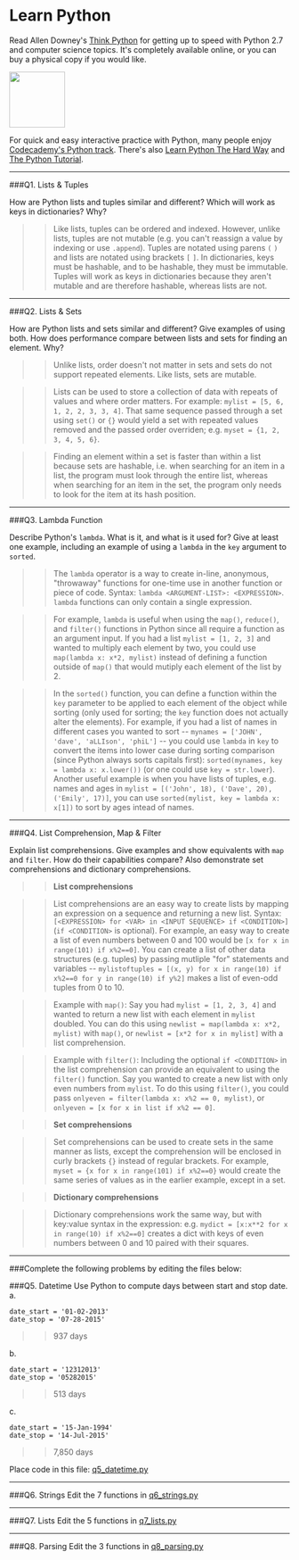# Learn Python

Read Allen Downey's [Think Python](http://www.greenteapress.com/thinkpython/) for getting up to speed with Python 2.7 and computer science topics. It's completely available online, or you can buy a physical copy if you would like.

<a href="http://www.greenteapress.com/thinkpython/"><img src="img/think_python.png" style="width: 100px;" target="_blank"></a>

For quick and easy interactive practice with Python, many people enjoy [Codecademy's Python track](http://www.codecademy.com/en/tracks/python). There's also [Learn Python The Hard Way](http://learnpythonthehardway.org/book/) and [The Python Tutorial](https://docs.python.org/2/tutorial/).

---

###Q1. Lists &amp; Tuples

How are Python lists and tuples similar and different? Which will work as keys in dictionaries? Why?

>> Like lists, tuples can be ordered and indexed. However, unlike lists, tuples are not mutable (e.g. you can't reassign a value by indexing or use `.append`). Tuples are notated using parens `(` `)` and lists are notated using brackets `[` `]`. In dictionaries, keys must be hashable, and to be hashable, they must be immutable. Tuples will work as keys in dictionaries because they aren't mutable and are therefore hashable, whereas lists are not. 

---

###Q2. Lists &amp; Sets

How are Python lists and sets similar and different? Give examples of using both. How does performance compare between lists and sets for finding an element. Why?

>> Unlike lists, order doesn't not matter in sets and sets do not support repeated elements. Like lists, sets are mutable. 

>> Lists can be used to store a collection of data with repeats of values and where order matters. For example: `mylist = [5, 6, 1, 2, 2, 3, 3, 4]`. That same sequence passed through a set using `set()` or `{}` would yield a set with repeated values removed and the passed order overriden; e.g. `myset = {1, 2, 3, 4, 5, 6}`.

>> Finding an element within a set is faster than within a list because sets are hashable, i.e. when searching for an item in a list, the program must look through the entire list, whereas when searching for an item in the set, the program only needs to look for the item at its hash position.



---

###Q3. Lambda Function

Describe Python's `lambda`. What is it, and what is it used for? Give at least one example, including an example of using a `lambda` in the `key` argument to `sorted`.

>> The `lambda` operator is a way to create in-line, anonymous, "throwaway" functions for one-time use in another function or piece of code. Syntax: `lambda <ARGUMENT-LIST>: <EXPRESSION>`. `lambda` functions can only contain a single expression.

>> For example, `lambda` is useful when using the `map()`, `reduce()`, and `filter()` functions in Python since all require a function as an argument input. If you had a list `mylist = [1, 2, 3]` and wanted to multiply each element by two, you could use `map(lambda x: x*2, mylist)` instead of defining a function outside of `map()` that would mutiply each element of the list by 2. 

>> In the `sorted()` function, you can define a function within the `key` parameter to be applied to each element of the object while sorting (only used for sorting; the `key` function does not actually alter the elements). For example, if you had a list of names in different cases you wanted to sort -- `mynames = ['JOHN', 'dave', 'aLLIson', 'phiL']` -- you could use `lambda` in `key` to convert the items into lower case during sorting comparison (since Python always sorts capitals first): `sorted(mynames, key = lambda x: x.lower())` (or one could use `key = str.lower`). Another useful example is when you have lists of tuples, e.g. names and ages in `mylist = [('John', 18), ('Dave', 20), ('Emily', 17)]`, you can use `sorted(mylist, key = lambda x: x[1])` to sort by ages intead of names. 

---

###Q4. List Comprehension, Map &amp; Filter

Explain list comprehensions. Give examples and show equivalents with `map` and `filter`. How do their capabilities compare? Also demonstrate set comprehensions and dictionary comprehensions.

>> <b>List comprehensions</b>

>> List comprehensions are an easy way to create lists by mapping an expression on a sequence and returning a new list. Syntax: `[<EXPRESSION> for <VAR> in <INPUT SEQUENCE> if <CONDITION>]` (`if <CONDITION>` is optional). For example, an easy way to create a list of even numbers between 0 and 100 would be `[x for x in range(101) if x%2==0]`. You can create a list of other data structures (e.g. tuples) by passing mutliple "for" statements and variables -- `mylistoftuples = [(x, y) for x in range(10) if x%2==0 for y in range(10) if y%2]` makes a list of even-odd tuples from 0 to 10. 

>> Example with `map()`: Say you had `mylist = [1, 2, 3, 4]` and wanted to return a new list with each element in `mylist` doubled. You can do this using `newlist = map(lambda x: x*2, mylist)` with `map()`, or `newlist = [x*2 for x in mylist]` with a list comprehension.

>> Example with `filter()`: Including the optional `if <CONDITION>` in the list comprehension can provide an equivalent to using the `filter()` function. Say you wanted to create a new list with only even numbers from `mylist`. To do this using `filter()`, you could pass `onlyeven = filter(lambda x: x%2 == 0, mylist)`, or `onlyeven = [x for x in list if x%2 == 0]`.

>> <b>Set comprehensions</b>

>> Set comprehensions can be used to create sets in the same manner as lists, except the comprehension will be enclosed in curly brackets `{}` instead of regular brackets. For example, `myset = {x for x in range(101) if x%2==0}` would create the same series of values as in the earlier example, except in a set. 

>> <b>Dictionary comprehensions</b>

>> Dictionary comprehensions work the same way, but with key:value syntax in the expression: e.g. `mydict = [x:x**2 for x in range(10) if x%2==0]` creates a dict with keys of even numbers between 0 and 10 paired with their squares.

---

###Complete the following problems by editing the files below:

###Q5. Datetime
Use Python to compute days between start and stop date.   
a.  

```
date_start = '01-02-2013'    
date_stop = '07-28-2015'
```

>> 937 days

b.  
```
date_start = '12312013'  
date_stop = '05282015'  
```

>> 513 days

c.  
```
date_start = '15-Jan-1994'      
date_stop = '14-Jul-2015'  
```

>> 7,850 days

Place code in this file: [q5_datetime.py](python/q5_datetime.py)

---

###Q6. Strings
Edit the 7 functions in [q6_strings.py](python/q6_strings.py)

---

###Q7. Lists
Edit the 5 functions in [q7_lists.py](python/q7_lists.py)

---

###Q8. Parsing
Edit the 3 functions in [q8_parsing.py](python/q8_parsing.py)





